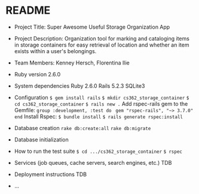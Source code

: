 # README
* Project Title: Super Awesome Useful Storage Organization App

* Project Description:
  Organization tool for marking and cataloging items in 
  storage containers for easy retrieval of location and 
  whether an item exists within a user's belongings.

* Team Members:
  Kenney Hersch, Florentina Ilie
  
* Ruby version
  2.6.0
  
* System dependencies
  Ruby  2.6.0
  Rails 5.2.3
  SQLite3
  
* Configuration
  `$ gem install rails`
  `$ mkdir cs362_storage_container`
  `$ cd cs362_storage_container`
  `$ rails new .`
  Add rspec-rails gem to the Gemfile:
    `group :development, :test do `
      `gem "rspec-rails", "~> 3.7.0"`
    `end`
  Install Rspec:
    `$ bundle install`
    `$ rails generate rspec:install`
    
* Database creation
  `rake db:create:all`
  `rake db:migrate`
  
* Database initialization

* How to run the test suite
  `$ cd .../cs362_storage_container`
  `$ rspec `
  
* Services (job queues, cache servers, search engines, etc.)
  TDB

* Deployment instructions
  TDB

* ...
